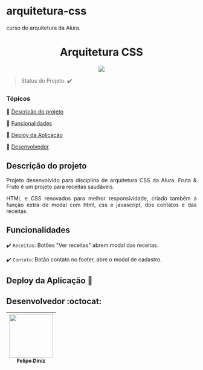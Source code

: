 # arquitetura-css
curso de arquitetura da Alura. 

<h1 align="center">Arquitetura CSS</h1>

<p align="center">
   <img src="http://img.shields.io/static/v1?label=STATUS&message=CONCLUIDO&color=GREEN&style=for-the-badge"/>
</p>

> Status do Projeto: :heavy_check_mark:

### Tópicos 

:small_blue_diamond: [Descrição do projeto](#descrição-do-projeto)

:small_blue_diamond: [Funcionalidades](#funcionalidades)

:small_blue_diamond: [Deploy da Aplicação](#deploy-da-aplicação-dash)

:small_blue_diamond: [Desenvolvedor](#desenvolvedor-octocat)

## Descrição do projeto 

<p align="justify">
Projeto desenvolvido para disciplina de arquitetura CSS da Alura. Fruta & Fruto é um projeto para receitas saudáveis.
</p>
<p align="justify">
HTML e CSS renovados para melhor responsividade, criado também a função extra de modal com html, css e javascript, dos contatos e das receitas.
</p>

## Funcionalidades

:heavy_check_mark: `Receitas`: Botões "Ver receitas" abrem modal das receitas.

:heavy_check_mark: `Contato`: Botão contato no footer, abre o modal de cadastro.

## Deploy da Aplicação :dash:

> 

## Desenvolvedor :octocat:

| [<img src="https://avatars.githubusercontent.com/u/111817736?s=400&u=dd96345890b9f49cb590a83ab95eca08e654438c&v=4" width=115><br><sub>Felipe Diniz</sub>](https://github.com/felipe-diniz) 
| :---: 

